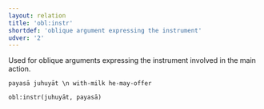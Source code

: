 ```yaml
---
layout: relation
title: 'obl:instr'
shortdef: 'oblique argument expressing the instrument'
udver: '2'
---
```


Used for oblique arguments expressing the instrument involved in the main action.

~~~ sdparse
payasā juhuyāt \n with-milk he-may-offer

obl:instr(juhuyāt, payasā)
~~~
<!-- Interlanguage links updated Ne 5. května 2024, 18:21:38 CEST -->

